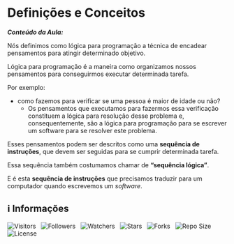 <!-- Título -->
# Definições e Conceitos

***Conteúdo da Aula:***

Nós definimos como lógica para programação a técnica de encadear pensamentos para atingir determinado objetivo.

Lógica para programação é a maneira como organizamos nossos pensamentos para conseguirmos executar determinada tarefa.

Por exemplo:

* como fazemos para verificar se uma pessoa é maior de idade ou não?
  * Os pensamentos que executamos para fazermos essa verificação constituem a lógica para resolução desse problema e, consequentemente, são a lógica para programação para se escrever um software para se resolver este problema.

Esses pensamentos podem ser descritos como uma **sequência de instruções**, que devem ser seguidas para se cumprir determinada tarefa.

Essa sequência também costumamos chamar de **“sequência lógica”**.

E é esta **sequência de instruções** que precisamos traduzir para um computador quando escrevemos um *software*.

<!-- Informações -->
## &#8505; Informações

![Visitors](https://api.visitorbadge.io/api/visitors?path=Devsgeeknerd%2Fcla-def-con-int-log-par-pro-com-bas&label=Visitantes&labelColor=%23700070&labelStyle=none&countColor=%23000fff&style=plastic&color=%23ffffff "Total de Visitante")
&nbsp;
![Followers](https://img.shields.io/github/followers/Devsgeeknerd?style=p&label=Seguidores&labelColor=800080&color=000fff "Total de Seguidores")
&nbsp;
![Watchers](https://img.shields.io/github/watchers/Devsgeeknerd/cla-def-con-int-log-par-pro-com-bas?style=p&label=Observadores&labelColor=800080&color=000fff "Total de Observadores")
&nbsp;
![Stars](https://img.shields.io/github/stars/Devsgeeknerd/cla-def-con-int-log-par-pro-com-bas?style=p&label=Estrelas&labelColor=800080&color=000fff "Total de Estrelas")
&nbsp;
![Forks](https://img.shields.io/github/forks/Devsgeeknerd/cla-def-con-int-log-par-pro-com-bas?style=p&label=Bifurcações&labelColor=800080&color=000fff "Total de Bifurcações")
&nbsp;
![Repo Size](https://img.shields.io/github/repo-size/Devsgeeknerd/cla-def-con-int-log-par-pro-com-bas?style=p&label=Tamanho&labelColor=800080&color=000fff "Tamanho do Repositório")
&nbsp;
![License](https://img.shields.io/github/license/Devsgeeknerd/cla-def-con-int-log-par-pro-com-bas?style=p&label=Licença&labelColor=800080&color=000fff "Licença do Repositório")
